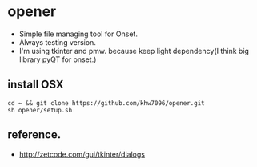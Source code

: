 # opener
- Simple file managing tool for Onset.
- Always testing version.
- I'm using tkinter and pmw. because keep light dependency(I think big library pyQT for onset.)

## install OSX
```
cd ~ && git clone https://github.com/khw7096/opener.git
sh opener/setup.sh
```

## reference.
- http://zetcode.com/gui/tkinter/dialogs

